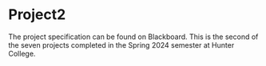 # Project2

The project specification can be found on Blackboard. This is the second of the seven projects completed in the Spring 2024 semester at Hunter College.
